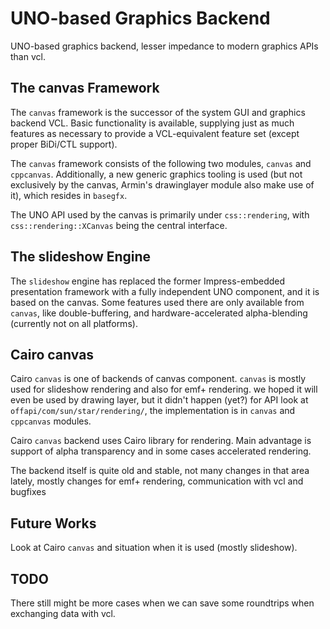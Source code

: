 # UNO-based Graphics Backend

UNO-based graphics backend, lesser impedance to modern graphics APIs
than vcl.

## The canvas Framework

The `canvas` framework is the successor of the system GUI and graphics
backend VCL. Basic functionality is available, supplying just as much
features as necessary to provide a VCL-equivalent feature set (except
proper BiDi/CTL support).

The `canvas` framework consists of the following two modules, `canvas` and
`cppcanvas`. Additionally, a new generic graphics tooling is used (but
not exclusively by the canvas, Armin's drawinglayer module also make
use of it), which resides in `basegfx`.

The UNO API used by the canvas is primarily under
`css::rendering`, with `css::rendering::XCanvas`
being the central interface.

## The slideshow Engine

The `slideshow` engine has replaced the former Impress-embedded
presentation framework with a fully independent UNO component, and it
is based on the canvas. Some features used there are only available
from `canvas`, like double-buffering, and hardware-accelerated
alpha-blending (currently not on all platforms).

## Cairo canvas

Cairo `canvas` is one of backends of canvas component. `canvas` is mostly
used for slideshow rendering and also for emf+ rendering. we hoped it
will even be used by drawing layer, but it didn't happen (yet?) for
API look at `offapi/com/sun/star/rendering/`, the implementation is in
`canvas` and `cppcanvas` modules.

Cairo `canvas` backend uses Cairo library for rendering. Main advantage
is support of alpha transparency and in some cases accelerated
rendering.

The backend itself is quite old and stable, not many changes in that
area lately, mostly changes for emf+ rendering, communication with
vcl and bugfixes

## Future Works

Look at Cairo `canvas` and situation when it is used
(mostly slideshow).

## TODO
There still might be more cases when we
can save some roundtrips when exchanging data with vcl.
